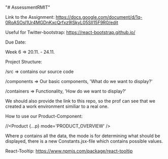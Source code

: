 "# AssessmentRMIT" 

Link to the Assignment:
https://docs.google.com/document/d/1q-0RoASOsl1Ur4MGDnKxcQrfxz9lSkyL05SIl15F9R0/edit


Useful for Twitter-bootstrap:
https://react-bootstrap.github.io/


Due Date:

Week 6 => 20.11. - 24.11.


Project Structure:

/src => contains our source code

/components => Our basic components, 'What do we want to display?'

/containers => Functionality, 'How do we want to display?'


We should also provide the link to this repo, so the prof can see that we created a work environment similiar to a real one.


How to use our Product-Component:

//<Product {...p} mode='PRODUCT_OVERVIEW' />

Where p contains all the data, the mode is for determining what should be displayed, there is a new Constants.jsx-file which contains possible values.


React-Tooltip:
https://www.npmjs.com/package/react-tooltip